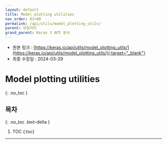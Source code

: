 ```yaml
---
layout: default
title: Model plotting utilities
nav_order: 01+00
permalink: /api/utils/model_plotting_utils/
parent: 유틸리티
grand_parent: Keras 3 API 문서
---
```


* 원본 링크 : [https://keras.io/api/utils/model_plotting_utils/](https://keras.io/api/utils/model_plotting_utils/){:target="_blank"}
* 최종 수정일 : 2024-03-29

# Model plotting utilities
{: .no_toc }

## 목차
{: .no_toc .text-delta }

1. TOC
{:toc}

---
